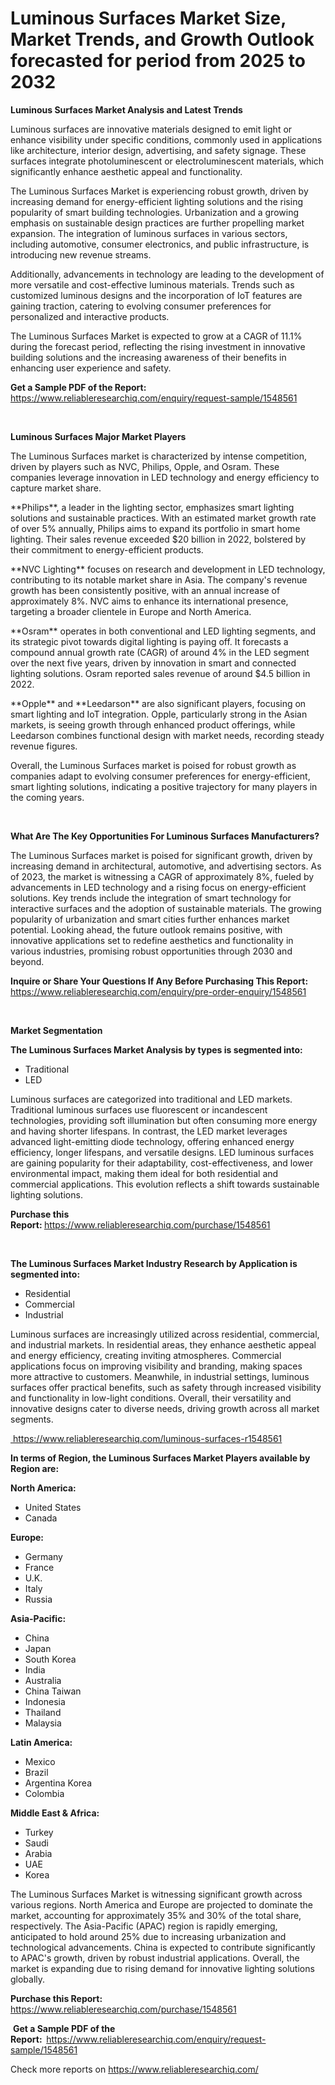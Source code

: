 <p><h1>Luminous Surfaces Market Size, Market Trends, and Growth Outlook forecasted for period from 2025 to 2032</h1></p><p><strong>Luminous Surfaces Market Analysis and Latest Trends</strong></p>
<p><p>Luminous surfaces are innovative materials designed to emit light or enhance visibility under specific conditions, commonly used in applications like architecture, interior design, advertising, and safety signage. These surfaces integrate photoluminescent or electroluminescent materials, which significantly enhance aesthetic appeal and functionality.</p><p>The Luminous Surfaces Market is experiencing robust growth, driven by increasing demand for energy-efficient lighting solutions and the rising popularity of smart building technologies. Urbanization and a growing emphasis on sustainable design practices are further propelling market expansion. The integration of luminous surfaces in various sectors, including automotive, consumer electronics, and public infrastructure, is introducing new revenue streams.</p><p>Additionally, advancements in technology are leading to the development of more versatile and cost-effective luminous materials. Trends such as customized luminous designs and the incorporation of IoT features are gaining traction, catering to evolving consumer preferences for personalized and interactive products. </p><p>The Luminous Surfaces Market is expected to grow at a CAGR of 11.1% during the forecast period, reflecting the rising investment in innovative building solutions and the increasing awareness of their benefits in enhancing user experience and safety.</p></p>
<p><strong>Get a Sample PDF of the Report:&nbsp;</strong> <a href="https://www.reliableresearchiq.com/enquiry/request-sample/1548561?utm_campaign=2739&utm_medium=2&utm_source=Github&utm_content=ia&utm_term=05042025&utm_id=luminous-surfaces">https://www.reliableresearchiq.com/enquiry/request-sample/1548561</a></p>
<p>&nbsp;</p>
<p><strong>Luminous Surfaces Major Market Players</strong></p>
<p><p>The Luminous Surfaces market is characterized by intense competition, driven by players such as NVC, Philips, Opple, and Osram. These companies leverage innovation in LED technology and energy efficiency to capture market share. </p><p>**Philips**, a leader in the lighting sector, emphasizes smart lighting solutions and sustainable practices. With an estimated market growth rate of over 5% annually, Philips aims to expand its portfolio in smart home lighting. Their sales revenue exceeded $20 billion in 2022, bolstered by their commitment to energy-efficient products.</p><p>**NVC Lighting** focuses on research and development in LED technology, contributing to its notable market share in Asia. The company's revenue growth has been consistently positive, with an annual increase of approximately 8%. NVC aims to enhance its international presence, targeting a broader clientele in Europe and North America.</p><p>**Osram** operates in both conventional and LED lighting segments, and its strategic pivot towards digital lighting is paying off. It forecasts a compound annual growth rate (CAGR) of around 4% in the LED segment over the next five years, driven by innovation in smart and connected lighting solutions. Osram reported sales revenue of around $4.5 billion in 2022.</p><p>**Opple** and **Leedarson** are also significant players, focusing on smart lighting and IoT integration. Opple, particularly strong in the Asian markets, is seeing growth through enhanced product offerings, while Leedarson combines functional design with market needs, recording steady revenue figures.</p><p>Overall, the Luminous Surfaces market is poised for robust growth as companies adapt to evolving consumer preferences for energy-efficient, smart lighting solutions, indicating a positive trajectory for many players in the coming years.</p></p>
<p>&nbsp;</p>
<p><strong>What Are The Key Opportunities For Luminous Surfaces Manufacturers?</strong></p>
<p><p>The Luminous Surfaces market is poised for significant growth, driven by increasing demand in architectural, automotive, and advertising sectors. As of 2023, the market is witnessing a CAGR of approximately 8%, fueled by advancements in LED technology and a rising focus on energy-efficient solutions. Key trends include the integration of smart technology for interactive surfaces and the adoption of sustainable materials. The growing popularity of urbanization and smart cities further enhances market potential. Looking ahead, the future outlook remains positive, with innovative applications set to redefine aesthetics and functionality in various industries, promising robust opportunities through 2030 and beyond.</p></p>
<p><strong>Inquire or Share Your Questions If Any Before Purchasing This Report:</strong> <a href="https://www.reliableresearchiq.com/enquiry/pre-order-enquiry/1548561?utm_campaign=2739&utm_medium=2&utm_source=Github&utm_content=ia&utm_term=05042025&utm_id=luminous-surfaces">https://www.reliableresearchiq.com/enquiry/pre-order-enquiry/1548561</a></p>
<p>&nbsp;</p>
<p><strong>Market Segmentation</strong></p>
<p><strong>The Luminous Surfaces Market Analysis by types is segmented into:</strong></p>
<p><ul><li>Traditional</li><li>LED</li></ul></p>
<p><p>Luminous surfaces are categorized into traditional and LED markets. Traditional luminous surfaces use fluorescent or incandescent technologies, providing soft illumination but often consuming more energy and having shorter lifespans. In contrast, the LED market leverages advanced light-emitting diode technology, offering enhanced energy efficiency, longer lifespans, and versatile designs. LED luminous surfaces are gaining popularity for their adaptability, cost-effectiveness, and lower environmental impact, making them ideal for both residential and commercial applications. This evolution reflects a shift towards sustainable lighting solutions.</p></p>
<p><strong>Purchase this Report:&nbsp;</strong><a href="https://www.reliableresearchiq.com/purchase/1548561?utm_campaign=2739&utm_medium=2&utm_source=Github&utm_content=ia&utm_term=05042025&utm_id=luminous-surfaces">https://www.reliableresearchiq.com/purchase/1548561</a></p>
<p>&nbsp;</p>
<p><strong>The Luminous Surfaces Market Industry Research by Application is segmented into:</strong></p>
<p><ul><li>Residential</li><li>Commercial</li><li>Industrial</li></ul></p>
<p><p>Luminous surfaces are increasingly utilized across residential, commercial, and industrial markets. In residential areas, they enhance aesthetic appeal and energy efficiency, creating inviting atmospheres. Commercial applications focus on improving visibility and branding, making spaces more attractive to customers. Meanwhile, in industrial settings, luminous surfaces offer practical benefits, such as safety through increased visibility and functionality in low-light conditions. Overall, their versatility and innovative designs cater to diverse needs, driving growth across all market segments.</p></p>
<p><a href="https://www.reliableresearchiq.com/luminous-surfaces-r1548561?utm_campaign=2739&utm_medium=2&utm_source=Github&utm_content=ia&utm_term=05042025&utm_id=luminous-surfaces">&nbsp;https://www.reliableresearchiq.com/luminous-surfaces-r1548561</a></p>
<p><strong>In terms of Region, the Luminous Surfaces Market Players available by Region are:</strong></p>
<p>
    <p> <strong> North America: </strong>
        <ul>
            <li>United States</li>
            <li>Canada</li>
        </ul>
        </p> 
    <p> <strong> Europe: </strong>
        <ul>
            <li>Germany</li>
            <li>France</li>
            <li>U.K.</li>
            <li>Italy</li>
            <li>Russia</li>
        </ul>
        </p> 
    <p> <strong> Asia-Pacific: </strong>
        <ul>
            <li>China</li>
            <li>Japan</li>
            <li>South Korea</li>
            <li>India</li>
            <li>Australia</li>
            <li>China Taiwan</li>
            <li>Indonesia</li>
            <li>Thailand</li>
            <li>Malaysia</li>
        </ul>
        </p> 
    <p> <strong> Latin America: </strong>
        <ul>
            <li>Mexico</li>
            <li>Brazil</li>
            <li>Argentina Korea</li>
            <li>Colombia</li>
        </ul>
        </p> 
    <p> <strong> Middle East & Africa: </strong>
        <ul>
            <li>Turkey</li>
            <li>Saudi</li>
            <li>Arabia</li>
            <li>UAE</li>
            <li>Korea</li>
        </ul>
    </p>
    </p>
<p><p>The Luminous Surfaces Market is witnessing significant growth across various regions. North America and Europe are projected to dominate the market, accounting for approximately 35% and 30% of the total share, respectively. The Asia-Pacific (APAC) region is rapidly emerging, anticipated to hold around 25% due to increasing urbanization and technological advancements. China is expected to contribute significantly to APAC's growth, driven by robust industrial applications. Overall, the market is expanding due to rising demand for innovative lighting solutions globally.</p></p>
<p><strong>Purchase this Report: </strong><a href="https://www.reliableresearchiq.com/purchase/1548561?utm_campaign=2739&utm_medium=2&utm_source=Github&utm_content=ia&utm_term=05042025&utm_id=luminous-surfaces">https://www.reliableresearchiq.com/purchase/1548561</a></p>
<p>&nbsp;<strong>Get a Sample PDF of the Report:&nbsp;&nbsp;</strong><a href="https://www.reliableresearchiq.com/enquiry/request-sample/1548561?utm_campaign=2739&utm_medium=2&utm_source=Github&utm_content=ia&utm_term=05042025&utm_id=luminous-surfaces">https://www.reliableresearchiq.com/enquiry/request-sample/1548561</a></p>
<p><strong></strong></p>
<p>Check more reports on <a href="https://www.reliableresearchiq.com/?utm_campaign=2739&utm_medium=2&utm_source=Github&utm_content=ia&utm_term=05042025&utm_id=luminous-surfaces">https://www.reliableresearchiq.com/</a></p>